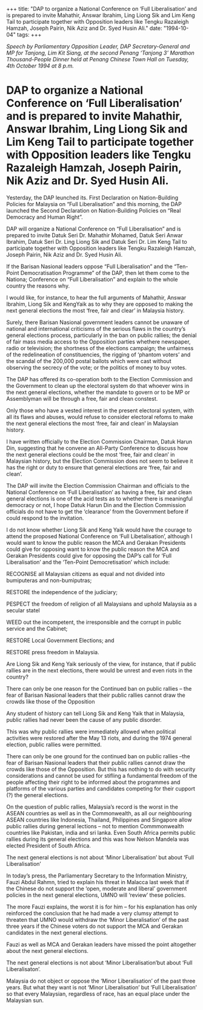 +++ 
title: "DAP to organize a National Conference on ‘Full Liberalisation’ and is prepared to invite Mahathir, Answar Ibrahim, Ling Liong Sik and Lim Keng Tail to participate together with Opposition leaders like Tengku Razaleigh Hamzah, Joseph Pairin, Nik Aziz and Dr. Syed Husin Ali."
date: "1994-10-04"
tags:
+++

_Speech by Parliamentary Opposition Leader, DAP Secretary-General and MP for Tanjong, Lim Kit Siang, at the second Penang ‘Tanjong 3’ Marathon Thousand-People Dinner held at Penang Chinese Town Hall on Tuesday, 4th October 1994 at 8 p.m._

# DAP to organize a National Conference on ‘Full Liberalisation’ and is prepared to invite Mahathir, Answar Ibrahim, Ling Liong Sik and Lim Keng Tail to participate together with Opposition leaders like Tengku Razaleigh Hamzah, Joseph Pairin, Nik Aziz and Dr. Syed Husin Ali.

Yesterday, the DAP leunched its. First Declaration on Nation-Building Policies for Malaysia on “Full Liberalisation” and this morning, the DAP launched the Second Declaration on Nation-Building Policies on “Real Democracy and Human Right”.</u>

DAP will organize a National Conference on “Full Liberalisation” and is prepared to invite Datuk Seri Dr. Mahathir Mohamed, Datuk Seri Anwar Ibrahim, Datuk Seri Dr. Ling Liong Sik and Datuk Seri Dr. Lim Keng Tail to participate together with Opposition leaders like Tengku Razaleigh Hamzah, Joseph Pairin, Nik Aziz and Dr. Syed Husin Ali.

If the Barisan Nasional leaders oppose “Full Liberalisation” and the “Ten-Point Democratisation Programme” of the DAP, then let them come to the Nationa; Conference on “Full Liberalisation” and explain to the whole country the reasons why.

I would like, for instance, to hear the full arguments of Mahathir, Answar Ibrahim, Liong Sik and KengYaik as to why they are opposed to making the next general elections the most ‘free, fair and clear’ in Malaysia history.

Surely, there Barisan Nasional government leaders cannot be unaware of national and international criticisms of the serious flaws in the country’s general elections process, particularly in the ban on public rallies; the denial of fair mass media access to the Opposition parties whethere newspaper, radio or television; the shortness of the elections campaign; the unfairness of the redelineation of constituencies, the rigging of ‘phantom voters’ and the scandal of the 200,000 postal ballots which were cast without observing the secrecy of the vote; or the politics of money to buy votes.

The DAP has offered its co-operation both to the Election Commission and the Government to clean up the electoral system do that whoever wins in the next general elections, whether the mandate to govern or to be MP or Assemblyman will be through a free, fair and clean constest.

Only those who have a vested interest in the present electoral system, with all its flaws and abuses, would refuse to consider electoral refoms to make the next general elections the most ‘free, fair and clean’ in Malaysian history.

I have written officially to the Election Commission Chairman, Datuk Harun Din, suggesting that he convene an All-Party Conference to discuss how the next general elections could be the most ‘free, fair and clean’ in Malaysian history, but the Election Commission does not seem to believe it has the right or duty to ensure that general elections are ‘free, fair and clean’.

The DAP will invite the Election Commission Chairman and officials to the National Conference on ‘Full Liberalisation’ as having a free, fair and clean general elections is one of the acid tests as to whether there is meaningful democracy or not, I hope Datuk Harun Din and the Election Commission officials do not have to get the ‘clearance’ from the Government before if could respond to the invitation.

I do not know whether Liong Sik and Keng Yaik would have the courage to attend the proposed National Conference on ‘Full Libetalisation’, although I would want to know the public reason the MCA and Gerakan Presidents could give for opposing want to know the public reason the MCA and Gerakan Presidents could give for opposing the DAP’s call for ‘Full Liberalisation’ and the ‘Ten-Point Democretisation’ which include:

RECOGNISE all Malaysian citizens as equal and not divided into bumiputeras and non-bumiputras;

RESTORE the independence of the judiciary;

PESPECT the freedom of religion of all Malaysians and uphold Malaysia as a secular statel

WEED out the incompetent, the irresponsible and the corrupt in public service and the Cabinet;

RESTORE Local Government Elections; and

RESTORE press freedom in Malaysia.

Are Liong Sik and Keng Yaik seriously of the view, for instance, that if public rallies are in the next elections, there would be unrest and even riots in the country?

There can only be one reason for the Continued ban on public rallies – the fear of Barisan Nasional leaders that their public rallies cannot draw the crowds like those of the Opposition

Any student of history can tell Liong Sik and Keng Yaik that in Malaysia, public rallies had never been the cause of any public disorder.

This was why public rallies were immediately allowed when political activities were restored after the May 13 riots, and during the 1974 general election, public rallies were permitted.

There can only be one ground for the continued ban on public rallies –the fear of Barisan Nasional leaders that their public rallies cannot draw the crowds like those of the Opposition. But this has nothing to do with security considerations and cannot be used for stifling a fundamental freedom of the people affecting their right to be informed about the programmes and platforms of the various parties and candidates competing for their cupport (?) the general elections.

On the question of public rallies, Malaysia’s record is the worst in the ASEAN countries as well as in the Commonwealth, as all our neighbouring ASEAN countries like Indonesia, Thailand, Philippines and Singapore allow public rallies during general lections – not to mention Commmonwealth countries like Pakistan, india and sri lanka. Even South Africa permits public rallies during its general elections and this was how Nelson Mandela was elected President of South Africa.

The next general elections is not about ‘Minor Liberalisation’ but about ‘Full Liberalisation’

In today’s press, the Parliamentary Secretary to the Information Ministry, Fauzi Abdul Rahmn, tried to explain his threat in Malacca last week that if the Chinese do not support the ‘open, moderate and liberal’ government policies in the next general elections, UMNO will ‘review’ these policies.

The more Fauzi explains, the worst it is for him – for his explanation has only reinforced the conclusion that he had made a very clumsy attempt to threaten that UMNO would withdraw the ‘Minor Liberalisation’ of the past three years if the Chinese voters do not support the MCA and Gerakan candidates in the next general elections.

Fauzi as well as MCA and Gerakan leaders have missed the point altogether about the next general elections.

The next general elections is not about ‘Minor Liberalisation’but about ‘Full Liberalisaton’.

Malaysia do not object or oppose the ‘Minor Liberalisation’ of the past three years. But what they want is not ‘Minor Liberalisation’ but ‘Full Liberalisation’ so that every Malaysian, regardless of race, has an equal place under the Malaysian sun.
 
